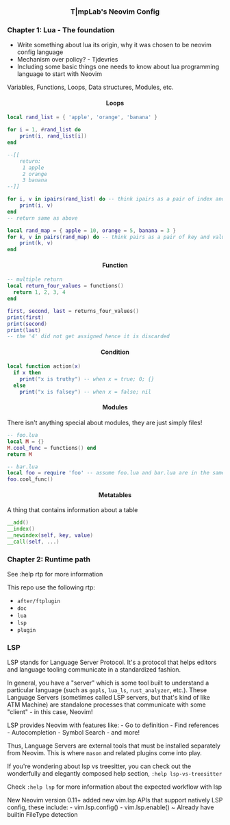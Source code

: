 <h3 align="center"> T|mpLab's Neovim Config </h3>

### Chapter 1: Lua - The foundation

- Write something about lua its origin, why it was chosen to be neovim config language
- Mechanism over policy? - Tjdevries
- Including some basic things one needs to know about lua programming language to start with Neovim

Variables, Functions, Loops, Data structures, Modules, etc.

<h4 align="center">Loops</h4>

```lua
local rand_list = { 'apple', 'orange', 'banana' }

for i = 1, #rand_list do
    print(i, rand_list[i])
end

--[[
    return:
     1 apple
     2 orange
     3 banana
--]]

for i, v in ipairs(rand_list) do -- think ipairs as a pair of index and value
    print(i, v)
end
-- return same as above

local rand_map = { apple = 10, orange = 5, banana = 3 }
for k, v in pairs(rand_map) do -- think pairs as a pair of key and value
    print(k, v)
end
```

<h4 align="center">Function</h4>

```lua
-- multiple return
local return_four_values = functions()
  return 1, 2, 3, 4
end

first, second, last = returns_four_values()
print(first)
print(second)
print(last)
-- the '4' did not get assigned hence it is discarded
```

<h4 align="center">Condition</h4>

```lua
local function action(x)
  if x then
    print("x is truthy") -- when x = true; 0; {}
  else
    print("x is falsey") -- when x = false; nil
```

<h4 align="center">Modules</h4>

There isn't anything special about modules, they are just simply files!

```lua
-- foo.lua
local M = {}
M.cool_func = functions() end
return M
```

```lua
-- bar.lua
local foo = require 'foo' -- assume foo.lua and bar.lua are in the same directories
foo.cool_func()
```

<h4 align="center">Metatables</h4>

A thing that contains information about a table

```lua
__add()
__index()
__newindex(self, key, value)
__call(self, ...)
```

### Chapter 2: Runtime path

See :help rtp for more information

This repo use the following rtp:

- `after/ftplugin`
- `doc`
- `lua`
- `lsp`
- `plugin`

<h3>LSP</h3>

LSP stands for Language Server Protocol. It's a protocol that helps editors
and language tooling communicate in a standardized fashion.

In general, you have a "server" which is some tool built to understand a particular
language (such as `gopls`, `lua_ls`, `rust_analyzer`, etc.). These Language Servers
(sometimes called LSP servers, but that's kind of like ATM Machine) are standalone
processes that communicate with some "client" - in this case, Neovim!

LSP provides Neovim with features like: - Go to definition - Find references - Autocompletion - Symbol Search - and more!

Thus, Language Servers are external tools that must be installed separately from
Neovim. This is where `mason` and related plugins come into play.

If you're wondering about lsp vs treesitter, you can check out the wonderfully
and elegantly composed help section, `:help lsp-vs-treesitter`

Check `:help lsp` for more information about the expected workflow with lsp

New Neovim version 0.11+ added new vim.lsp APIs that support natively LSP config, these include: - vim.lsp.config() - vim.lsp.enable() ~ Already have builtin FileType detection
